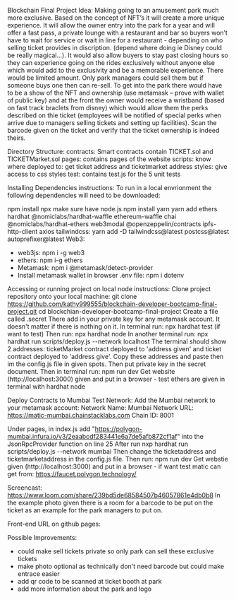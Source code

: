 Blockchain Final Project Idea:
Making going to an amusement park much more exclusive. Based on the concept of NFT’s it will create a more unique experience. It will allow the owner entry into the park for a year and will offer a fast pass, a private lounge with a restaurant and bar so buyers won’t have to wait for service or wait in line for a restaurant - depending on who selling ticket provides in discription. (depend where doing ie Disney could be really magical…). It would also allow buyers to stay past closing hours so they can experience going on the rides exclusively without anyone else which would add to the exclusivity and be a memorable experience. There would be limited amount. Only park managers could sell them but if someone buys one then can re-sell. To get into the park there would have to be a show of the NFT and ownership (use metamask – prove with wallet of public key) and at the front the owner would receive a wristband (based on fast track braclets from disney) which would allow them the perks described on thie ticket (employees will be notified of special perks when arrive due to managers selling tickets and setting up facilities). Scan the barcode given on the ticket and verify that the ticket ownership is indeed theirs.  

Directory Structure:
contracts: Smart contracts contain TICKET.sol and TICKETMarket.sol
pages: contains pages of the website
scripts: know where deployed to: get ticket address and ticketmarket address
styles: give access to css styles
test: contains test.js for the 5 unit tests


Installing Dependencies instructions:
To run in a local envrionment the following dependencies will need to be downloaded:

npm install npx
make sure have node.js
npm install yarn
yarn add ethers hardhat @nomiclabs/hardhat-waffle ethereum-waffle chai @nomiclabs/hardhat-ethers web3modal @openzeppelin/contracts ipfs-http-client axios
tailwindcss: yarn add -D tailwindcss@latest postcss@latest autoprefixer@latest
Web3: 
- web3js: npm i -g web3
- ethers: npm i-g ethers
- Metamask: npm i @metamask/detect-provider
- Install metamask wallet in browser
.env file: npm i dotenv


Accessing or running project on local node instructions:
Clone project repository onto your local machine:
git clone https://github.com/kathy999555/blockchain-developer-bootcamp-final-project.git
cd blockchian-developer-bootcamp-final-project
Create a file called .secret There add in your private key for any metamask account. It doesn't matter if there is nothing on it. 
In terminal run: npx hardhat test (if want to test)
Then run: npx hardhat node
In another terminal run: npx hardhat run scripts/deploy.js --network localhost
The terminal should show 2 addresses: ticketMarket contract deployed to 'address given' and ticket contract deployed to 'address give'. Copy these addresses and paste then im the config.js file in given spots. 
Then put private key in the secret document.
Then in terminal run: npm run dev
Get website (http://localhost:3000) given and put in a browser - test ethers are given in terminal with hardhat node

Deploy Contracts to Mumbai Test Network:
Add the Mumbai network to your metamask account: 
Network Name: Mumbai
Network URL: https://matic-mumbai.chainstacklabs.com
Chain ID: 8001

Under pages, in index.js add "https://polygon-mumbai.infura.io/v3/2eaabcdf283441e6a7de5afb872cf1af" into the JsonRpcProvider function on line 25
After run nxp hardhat run scripts/deploy.js --network mumbai
Then change the ticketaddress and ticketmarketaddress in the config.js file. 
Then run: npm run dev
Get webstie given (http://localhost:3000) and put in a browser - if want test matic can get from: https://faucet.polygon.technology/

Screencast:
https://www.loom.com/share/239bd5de68584507b46057861e4db0b8
In the example photo given there is a room for a barcode to be put on the ticket as an example for the park managers to put on. 

Front-end URL on github pages:


Possible Improvements:
- could make sell tickets private so only park can sell these exclusive tickets
- make photo optional as technically don't need barcode but could make entrace easier
- add qr code to be scanned at ticket booth at park
- add more information about the park and logo